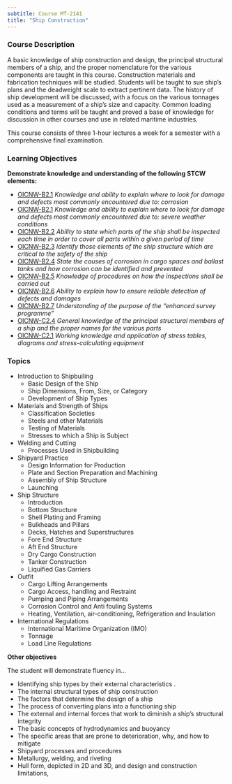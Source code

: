 ```yaml
---
subtitle: Course MT-2141
title: "Ship Construction"
---
```


### Course Description

A basic knowledge of ship construction and design, the principal structural members of a ship, and the proper nomenclature for the various components are taught in this course. Construction materials and fabrication techniques will be studied. Students will be taught to sue ship’s plans and the deadweight scale to extract pertinent data. The history of ship development will be discussed, with a focus on the various tonnages used as a measurement of a ship’s size and capacity. Common loading conditions and terms will be taught and proved a base of knowledge for discussion in other courses and use in related maritime industries.

This course consists of three 1-hour lectures a week for a semester with a comprehensive final examination.


### Learning Objectives

**Demonstrate knowledge and understanding of the following STCW elements:**

* [OICNW-B2.1]({{site.baseurl}}/tables/21.html#OICNW-B2.1) *Knowledge and ability to explain where to look for damage and defects most commonly encountered due to: corrosion*
* [OICNW-B2.1]({{site.baseurl}}/tables/21.html#OICNW-B2.1) *Knowledge and ability to explain where to look for damage and defects most commonly encountered due to: severe weather conditions*
* [OICNW-B2.2]({{site.baseurl}}/tables/21.html#OICNW-B2.2) *Ability to state which parts of the ship shall be inspected each time in order to cover all parts within a given period of time*
* [OICNW-B2.3]({{site.baseurl}}/tables/21.html#OICNW-B2.3) *Identify those elements of the ship structure which are critical to the safety of the ship*
* [OICNW-B2.4]({{site.baseurl}}/tables/21.html#OICNW-B2.4) *State the causes of corrosion in cargo spaces and ballast tanks and how corrosion can be identified and prevented*
* [OICNW-B2.5]({{site.baseurl}}/tables/21.html#OICNW-B2.5) *Knowledge of procedures on how the inspections shall be carried out*
* [OICNW-B2.6]({{site.baseurl}}/tables/21.html#OICNW-B2.6) *Ability to explain how to ensure reliable detection of defects and damages*
* [OICNW-B2.7]({{site.baseurl}}/tables/21.html#OICNW-B2.7) *Understanding of the purpose of the “enhanced survey programme”*
* [OICNW-C2.4]({{site.baseurl}}/tables/21.html#OICNW-C2.4) *General knowledge of the principal structural members of a ship and the proper names for the various parts*
* [OICNW-C2.1]({{site.baseurl}}/tables/21.html#OICNW-C2.1) *Working knowledge and application of stress tables, diagrams and stress-calculating equipment*


### Topics

* Introduction to Shipbuiling
	* Basic Design of the Ship
	* Ship Dimensions, From, Size, or Category
	* Development of Ship Types
* Materials and Strength of Ships
	* Classification Societies
	* Steels and other Materials
	* Testing of Materials
	* Stresses to which a Ship is Subject
* Welding and Cutting
	* Processes Used in Shipbuilding
* Shipyard Practice
	* Design Information for Production
	* Plate and Section Preparation and Machining
	* Assembly of Ship Structure
	* Launching
* Ship Structure
	* Introduction
	* Bottom Structure
	* Shell Plating and Framing
	* Bulkheads and Pillars
	* Decks, Hatches and Superstructures
	* Fore End Structure
	* Aft End Structure
	* Dry Cargo Construction
	* Tanker Construction
	* Liquified Gas Carriers
* Outfit
	* Cargo Lifting Arrangements
	* Cargo Access, handling and Restraint
	* Pumping and Piping Arrangements
	* Corrosion Control and Anti fouling Systems
	* Heating, Ventilation, air-conditioning, Refrigeration and Insulation
* International Regulations	
	* International Maritime Organization (IMO)
	* Tonnage
	* Load Line Regulations


**Other objectives**

The student will demonstrate fluency in…
 
*  Identifying ship types by their external characteristics .
*  The internal structural types of ship construction
*  The factors that determine the design of a ship
*  The process of converting plans into a functioning ship
*  The external and internal forces that work to diminish a ship’s structural integrity
*  The basic concepts of hydrodynamics and buoyancy
*  The specific areas that are prone to deterioration, why, and how  to mitigate
*  Shipyard processes and procedures
*  Metallurgy, welding, and riveting
*  Hull form, depicted in 2D and 3D, and design and construction limitations,



